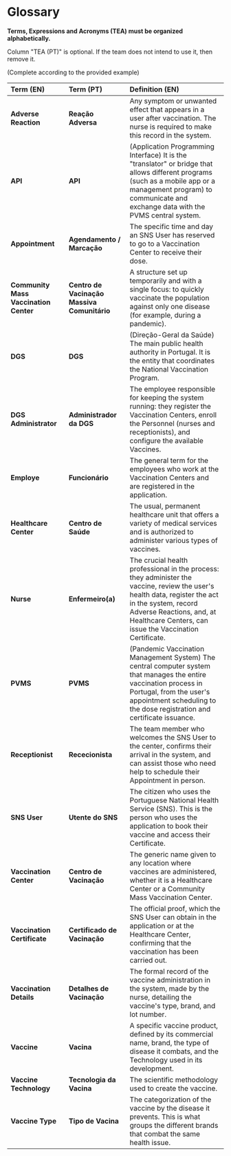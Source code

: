 # Glossary

**Terms, Expressions and Acronyms (TEA) must be organized alphabetically.**

Column "TEA (PT)" is optional. If the team does not intend to use it, then remove it.

(Complete according to the provided example)



| **Term (EN)**                         | **Term (PT)**                               | **Definition (EN)** |
|:--------------------------------------|:--------------------------------------------|:---|
| **Adverse Reaction**                  | **Reação Adversa**                          | Any symptom or unwanted effect that appears in a user after vaccination. The nurse is required to make this record in the system. |
| **API**                               | **API**                                     | (Application Programming Interface) It is the "translator" or bridge that allows different programs (such as a mobile app or a management program) to communicate and exchange data with the PVMS central system. |
| **Appointment**                       | **Agendamento / Marcação**                  | The specific time and day an SNS User has reserved to go to a Vaccination Center to receive their dose. |
| **Community Mass Vaccination Center** | **Centro de Vacinação Massiva Comunitário** | A structure set up temporarily and with a single focus: to quickly vaccinate the population against only one disease (for example, during a pandemic). |
| **DGS**                               | **DGS**                                     | (Direção-Geral da Saúde) The main public health authority in Portugal. It is the entity that coordinates the National Vaccination Program. |
| **DGS Administrator**                 | **Administrador da DGS**                    | The employee responsible for keeping the system running: they register the Vaccination Centers, enroll the Personnel (nurses and receptionists), and configure the available Vaccines. |
| **Employe**                           | **Funcionário**                             | The general term for the employees who work at the Vaccination Centers and are registered in the application. |
| **Healthcare Center**                 | **Centro de Saúde**                         | The usual, permanent healthcare unit that offers a variety of medical services and is authorized to administer various types of vaccines. |
| **Nurse**                             | **Enfermeiro(a)**                           | The crucial health professional in the process: they administer the vaccine, review the user's health data, register the act in the system, record Adverse Reactions, and, at Healthcare Centers, can issue the Vaccination Certificate. |
| **PVMS**                              | **PVMS**                                    | (Pandemic Vaccination Management System) The central computer system that manages the entire vaccination process in Portugal, from the user's appointment scheduling to the dose registration and certificate issuance. |
| **Receptionist**                      | **Rececionista**                            | The team member who welcomes the SNS User to the center, confirms their arrival in the system, and can assist those who need help to schedule their Appointment in person. |
| **SNS User**                          | **Utente do SNS**                           | The citizen who uses the Portuguese National Health Service (SNS). This is the person who uses the application to book their vaccine and access their Certificate. |
| **Vaccination Center**                | **Centro de Vacinação**                     | The generic name given to any location where vaccines are administered, whether it is a Healthcare Center or a Community Mass Vaccination Center. |
| **Vaccination Certificate**           | **Certificado de Vacinação**                | The official proof, which the SNS User can obtain in the application or at the Healthcare Center, confirming that the vaccination has been carried out. |
| **Vaccination Details**               | **Detalhes de Vacinação**                   | The formal record of the vaccine administration in the system, made by the nurse, detailing the vaccine's type, brand, and lot number. |
| **Vaccine**                           | **Vacina**                                  | A specific vaccine product, defined by its commercial name, brand, the type of disease it combats, and the Technology used in its development. |
| **Vaccine Technology**                | **Tecnologia da Vacina**                    | The scientific methodology used to create the vaccine. |
| **Vaccine Type**                      | **Tipo de Vacina**                          | The categorization of the vaccine by the disease it prevents. This is what groups the different brands that combat the same health issue. |

